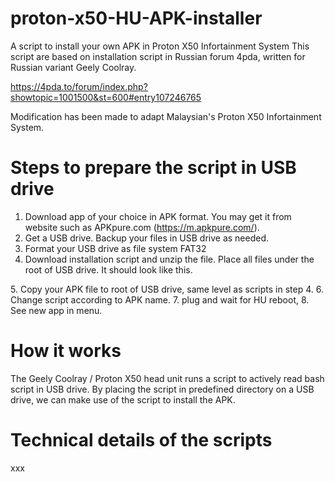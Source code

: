 # proton-x50-HU-APK-installer
A script to install your own APK in Proton X50 Infortainment System
This script are based on installation script in Russian forum 4pda, written for Russian variant Geely Coolray. 

https://4pda.to/forum/index.php?showtopic=1001500&st=600#entry107246765

Modification has been made to adapt Malaysian's Proton X50 Infortainment System.

# Steps to prepare the script in USB drive
1. Download app of your choice in APK format. You may get it from website such as APKpure.com (https://m.apkpure.com/). 
2. Get a USB drive. Backup your files in USB drive as needed. 
3. Format your USB drive as file system FAT32
4. Download installation script and unzip the file. Place all files under the root of USB drive. It should look like this. 
<some screenshot here>
5. Copy your APK file to root of USB drive, same level as scripts in step 4. 
6. Change script according to APK name. 
<some more screen shot here>
7. plug and wait for HU reboot,
8. See new app in menu.

# How it works
The Geely Coolray / Proton X50 head unit runs a script to actively read bash script in USB drive. 
By placing the script in predefined directory on a USB drive, we can make use of the script to install the APK. 

# Technical details of the scripts
xxx
